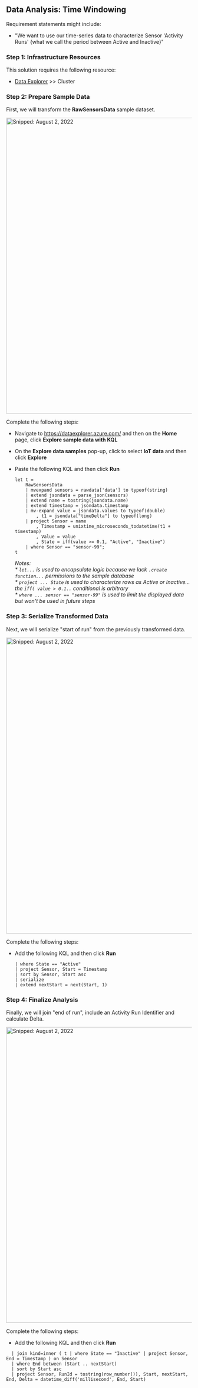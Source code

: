 ## Data Analysis: Time Windowing

Requirement statements might include:

* "We want to use our time-series data to characterize Sensor 'Activity Runs' {what we call the period between Active and Inactive}"

### Step 1: Infrastructure Resources

This solution requires the following resource:

* [Data Explorer](Infrastructure_DataExplorer.md) >> Cluster

### Step 2: Prepare Sample Data

First, we will transform the **RawSensorsData** sample dataset.

  <img src="https://user-images.githubusercontent.com/44923999/182669711-cfb91e83-c71f-490d-887c-d5b54156a212.png" width="800" title="Snipped: August 2, 2022" />

Complete the following steps:

* Navigate to https://dataexplorer.azure.com/ and then on the **Home** page, click **Explore sample data with KQL**

* On the **Explore data samples** pop-up, click to select **IoT data** and then click **Explore**

* Paste the following KQL and then click **Run**

  ```
  let t = 
      RawSensorsData
      | mvexpand sensors = rawdata['data'] to typeof(string)
      | extend jsondata = parse_json(sensors)
      | extend name = tostring(jsondata.name)
      | extend timestamp = jsondata.timestamp
      | mv-expand value = jsondata.values to typeof(double)
          , t1 = jsondata["timeDelta"] to typeof(long)
      | project Sensor = name
          , Timestamp = unixtime_microseconds_todatetime(t1 + timestamp)
          , Value = value
          , State = iff(value >= 0.1, "Active", "Inactive")
      | where Sensor == "sensor-99";
  t
  ```

  _Notes:_<br>
  _* `let...` is used to encapsulate logic because we lack `.create function...` permissions to the sample database_<br>
  _* `project ... State` is used to characterize rows as Active or Inactive... the `iff( value > 0.1..` conditional is arbitrary_<br>
  _* `where ... sensor == "sensor-99"` is used to limit the displayed data but won't be used in future steps_

### Step 3: Serialize Transformed Data

Next, we will serialize "start of run" from the previously transformed data.

  <img src="https://user-images.githubusercontent.com/44923999/182633642-fb10c967-e219-4224-bb08-1e25fc266583.png" width="800" title="Snipped: August 2, 2022" />

Complete the following steps:

* Add the following KQL and then click **Run**

  ```
  | where State == "Active"
  | project Sensor, Start = Timestamp
  | sort by Sensor, Start asc 
  | serialize 
  | extend nextStart = next(Start, 1)
  ```

### Step 4: Finalize Analysis

Finally, we will join "end of run", include an Activity Run Identifier and calculate Delta.

  <img src="https://user-images.githubusercontent.com/44923999/182653189-c5519d5f-c695-4617-b713-f780897b7f6f.png" width="800" title="Snipped: August 2, 2022" />

Complete the following steps:

* Add the following KQL and then click **Run**

```
  | join kind=inner ( t | where State == "Inactive" | project Sensor, End = Timestamp ) on Sensor
  | where End between (Start .. nextStart)
  | sort by Start asc
  | project Sensor, RunId = tostring(row_number()), Start, nextStart, End, Delta = datetime_diff('millisecond', End, Start)
```

